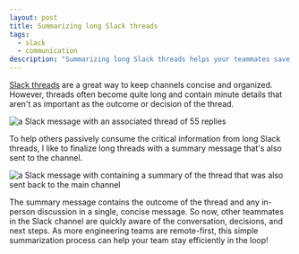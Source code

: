 ```yaml
---
layout: post
title: Summarizing long Slack threads
tags:
  - slack
  - communication
description: "Summarizing long Slack threads helps your teammates save time while staying in the loop."
---
```


[Slack threads](https://slack.com/help/articles/115000769927-Use-threads-to-organize-discussions-) are a great way to
keep channels concise and organized. However, threads often become quite long and contain minute details that aren't as
important as the outcome or decision of the thread.

<div class='center mt-3 mb-3'>
  <img src="{{ site.base_url }}/{% ministamp _images/posts/2022/01/long-slack-thread.png assets/images/posts/2022/01/long-slack-thread.png %}" alt='a Slack message with an associated thread of 55 replies'>
</div>

To help others passively consume the critical information from long Slack threads, I like to finalize long threads with
a summary message that's also sent to the channel.

<div class='center mt-3 mb-3'>
  <img src="{{ site.base_url }}/{% ministamp _images/posts/2022/01/long-slack-thread-summary.png assets/images/posts/2022/01/long-slack-thread-summary.png %}" alt='a Slack message with containing a summary of the thread that was also sent back to the main channel'>
</div>

The summary message contains the outcome of the thread and any in-person discussion in a single, concise message. So
now, other teammates in the Slack channel are quickly aware of the conversation, decisions, and next steps. As more
engineering teams are remote-first, this simple summarization process can help your team stay efficiently in the loop!
